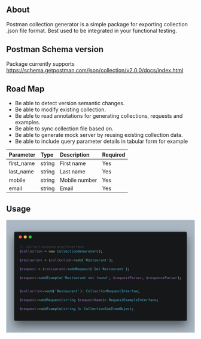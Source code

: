 ## About

Postman collection generator is a simple package for exporting collection .json file format.
Best used to be integrated in your functional testing.

## Postman Schema version
Package currently supports https://schema.getpostman.com/json/collection/v2.0.0/docs/index.html

## Road Map
- Be able to detect version semantic changes.
- Be able to modify existing collection.
- Be able to read annotations for generating collections, requests and examples.
- Be able to sync collection file based on.
- Be able to generate mock server by reusing existing collection data.
- Be able to include query parameter details in tabular form for example

| Parameter | Type | Description | Required |
|:----------|:-----|:------------|:---------|
|first_name |string|First name	 |Yes|
|last_name|string|Last name		 |Yes|
|mobile|string|Mobile number	 |Yes|
|email 		|string|Email		 |Yes|


## Usage

![alt text](Usage.png)